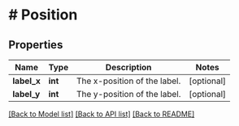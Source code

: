 # # Position

## Properties

Name | Type | Description | Notes
------------ | ------------- | ------------- | -------------
**label_x** | **int** | The x-position of the label. | [optional]
**label_y** | **int** | The y-position of the label. | [optional]

[[Back to Model list]](../../README.md#models) [[Back to API list]](../../README.md#endpoints) [[Back to README]](../../README.md)
